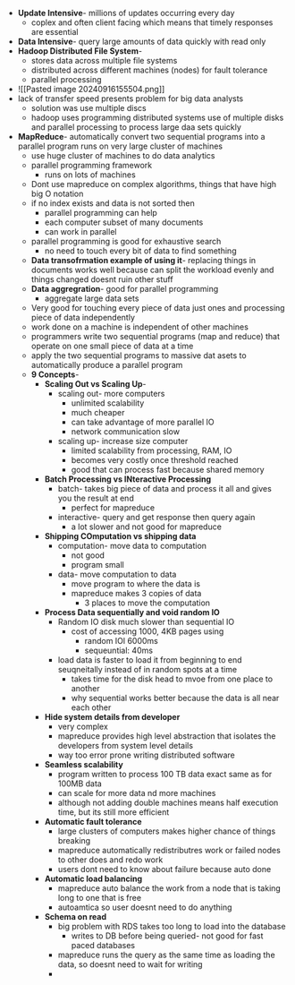 - **Update Intensive**- millions of updates occurring every day
	- coplex and often client facing which means that timely responses are essential
- **Data Intensive**- query large amounts of data quickly with read only
- **Hadoop Distributed File System**-
	- stores data across multiple file systems
	- distributed across different machines (nodes) for fault tolerance
	- parallel processing
- ![[Pasted image 20240916155504.png]]
- lack of transfer speed presents problem for big data analysts
	- solution was use multiple discs
	- hadoop uses programming distributed systems use of multiple disks and parallel processing to process large daa sets quickly
- **MapReduce**- automatically convert two sequential programs into a parallel program runs on very large cluster of machines
	- use huge cluster of machines to do data analytics
	- parallel programming framework
		- runs on lots of machines
	- Dont use mapreduce on complex algorithms, things that have high big O notation
	- if no index exists and data is not sorted then
		- parallel programming can help
		- each computer subset of many documents
		- can work in parallel
	- parallel programming is good for exhaustive search
		- no need to touch every bit of data to find something
	- **Data transofrmation example of using it**- replacing things in documents works well because can split the workload evenly and things changed doesnt ruin other stuff
	- **Data aggregration**- good for parallel programming
		- aggregate large data sets
	- Very good for touching every piece of data just ones and processing piece of data independently
	- work done on a machine is independent of other machines
	- programmers write two sequential programs (map and reduce) that operate on one small piece of data at a time
	- apply the two sequential programs to massive dat asets to automatically produce a parallel program
	- **9 Concepts**-
		- **Scaling Out vs Scaling Up**-
			- scaling out- more computers
				- unlimited scalability
				- much cheaper
				- can take advantage of more parallel IO
				- network communication slow
			- scaling up- increase size computer
				- limited scalability from processing, RAM, IO
				- becomes very costly once threshold reached
				- good that can process fast because shared memory
		- **Batch Processing vs INteractive Processing**
			- batch- takes big piece of data and process it all and gives you the result at end
				- perfect for mapreduce
			- interactive- query and get response then query again
				- a lot slower and not good for mapreduce
		- **Shipping COmputation vs shipping data**
			- computation- move data to computation
				- not good
				- program small
			- data- move computation to data
				- move program to where the data is
				- mapreduce makes 3 copies of data
					- 3 places to move the computation
		- **Process Data sequentially and void random IO**
			- Random IO disk much slower than sequential IO
				- cost of accessing 1000, 4KB pages using
					- random IOl 6000ms
					- sequeuntial: 40ms
			- load data is faster to load it from beginning to end seuqneitally instead of in random spots at a time
				- takes time for the disk head to mvoe from one place to another
				- why sequential works better because the data is all near each other
		- **Hide system details from developer**
			- very complex
			- mapreduce provides high level abstraction that isolates the developers from system level details
			- way too error prone writing distributed software
		- **Seamless scalability**
			- program written to process 100 TB data exact same as for 100MB data
			- can scale for more data nd more machines
			- although not adding double machines means half execution time, but its still more efficient
		- **Automatic fault tolerance**
			- large clusters of computers makes higher chance of things breaking
			- mapreduce automatically redistributres work or failed nodes to other does and redo work
			- users dont need to know about failure because auto done
		- **Automatic load balancing**
			- mapreduce auto balance the work from a node that is taking long to one that is free
			- autoamtica so user doesnt need to do anything
		- **Schema on read**
			- big problem with RDS takes too long to load into the database
				- writes to DB before being queried- not good for fast paced databases
			- mapreduce runs the query as the same time as loading the data, so doesnt need to wait for writing
			- 